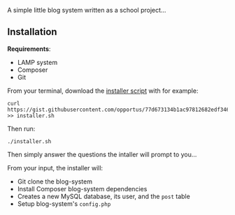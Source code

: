 A simple little blog system written as a school project...

## Installation

**Requirements**:

- LAMP system
- Composer
- Git

From your terminal, download the [installer script](https://gist.github.com/opportus/77d673134b1ac97812682edf34660bb2) with for example:

```shell
curl https://gist.githubusercontent.com/opportus/77d673134b1ac97812682edf34660bb2/raw/2711c50417a94d86c63af81e8599a099ccc6420e/installer.sh >> installer.sh
```

Then run:

```shell
./installer.sh
```

Then simply answer the questions the intaller will prompt to you...

From your input, the installer will:

- Git clone the blog-system
- Install Composer blog-system dependencies
- Creates a new MySQL database, its user, and the `post` table
- Setup blog-system's `config.php`
